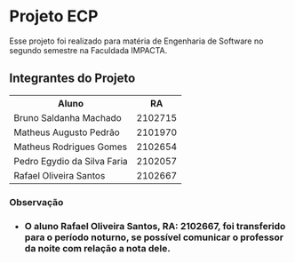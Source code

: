 <h1>Projeto ECP</h1>
<p>Esse projeto foi realizado para matéria de Engenharia de Software no segundo semestre na Faculdada IMPACTA.</p>


<h2>Integrantes do Projeto</h1>
<table>
  <tr>
    <th>Aluno</th>
    <th>RA</th>
  </tr>
  <tr>
    <td>Bruno Saldanha Machado</td>
    <td>2102715</td>
  </tr>
  <tr>
    <td>Matheus Augusto Pedrão</td>
    <td>2101970</td>
  </tr>
  <tr>
    <td>Matheus Rodrigues Gomes</td>
    <td>2102654</td>
  </tr>
  <tr>
    <td>Pedro Egydio da Silva Faria</td>
    <td>2102057</td>
  </tr>
  <tr>
    <td>Rafael Oliveira Santos</td>
    <td>2102667</td>
  </tr>
</table>

<h3>Observação<h3>
<ul>
  <li>O aluno Rafael Oliveira Santos, RA: 2102667, foi transferido para o período noturno, se possível comunicar o professor da noite
  com relação a nota dele.</li>  
</ul>
